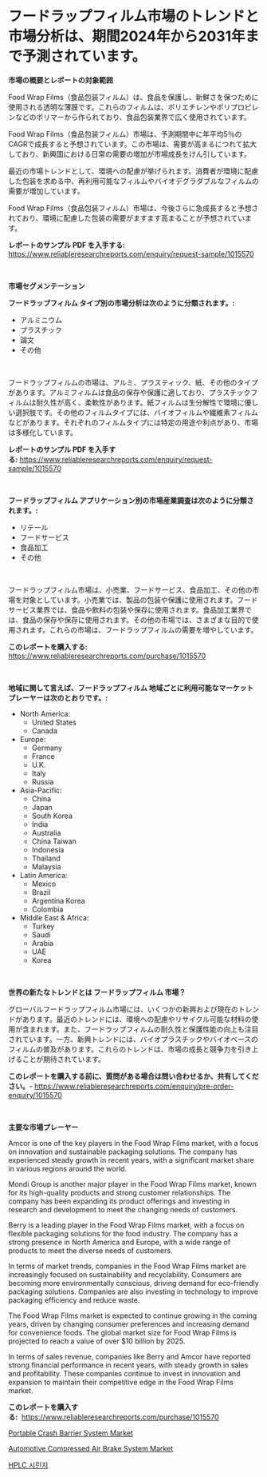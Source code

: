 <p><h1>フードラップフィルム市場のトレンドと市場分析は、期間2024年から2031年まで予測されています。</h1></p><p><strong>市場の概要とレポートの対象範囲</strong></p>
<p><p>Food Wrap Films（食品包装フィルム）は、食品を保護し、新鮮さを保つために使用される透明な薄膜です。これらのフィルムは、ポリエチレンやポリプロピレンなどのポリマーから作られており、食品包装業界で広く使用されています。</p><p>Food Wrap Films（食品包装フィルム）市場は、予測期間中に年平均5％のCAGRで成長すると予想されています。この市場は、需要が高まるにつれて拡大しており、新興国における日常の需要の増加が市場成長をけん引しています。</p><p>最近の市場トレンドとして、環境への配慮が挙げられます。消費者が環境に配慮した包装を求める中、再利用可能なフィルムやバイオデグラダブルなフィルムの需要が増加しています。</p><p>Food Wrap Films（食品包装フィルム）市場は、今後さらに急成長すると予想されており、環境に配慮した包装の需要がますます高まることが予想されています。</p></p>
<p><strong>レポートのサンプル PDF を入手する:</strong> <a href="https://www.reliableresearchreports.com/enquiry/request-sample/1015570">https://www.reliableresearchreports.com/enquiry/request-sample/1015570</a></p>
<p>&nbsp;</p>
<p><strong>市場セグメンテーション</strong></p>
<p><strong>フードラップフィルム タイプ別の市場分析は次のように分類されます。:</strong></p>
<p><ul><li>アルミニウム</li><li>プラスチック</li><li>論文</li><li>その他</li></ul></p>
<p>&nbsp;</p>
<p><p>フードラップフィルムの市場は、アルミ、プラスティック、紙、その他のタイプがあります。アルミフィルムは食品の保存や保護に適しており、プラスチックフィルムは耐久性が高く、柔軟性があります。紙フィルムは生分解性で環境に優しい選択肢です。その他のフィルムタイプには、バイオフィルムや繊維素フィルムなどがあります。それぞれのフィルムタイプには特定の用途や利点があり、市場は多様化しています。</p></p>
<p><strong>レポートのサンプル PDF を入手する:</strong>&nbsp;<a href="https://www.reliableresearchreports.com/enquiry/request-sample/1015570">https://www.reliableresearchreports.com/enquiry/request-sample/1015570</a></p>
<p>&nbsp;</p>
<p><strong> フードラップフィルム アプリケーション別の市場産業調査は次のように分類されます。:</strong></p>
<p><ul><li>リテール</li><li>フードサービス</li><li>食品加工</li><li>その他</li></ul></p>
<p>&nbsp;</p>
<p><p>フードラップフィルム市場は、小売業、フードサービス、食品加工、その他の市場を対象としています。小売業では、製品の包装や保護に使用されます。フードサービス業界では、食品や飲料の包装や保存に使用されます。食品加工業界では、食品の保存や保存に使用されます。その他の市場では、さまざまな目的で使用されます。これらの市場は、フードラップフィルムの需要を増やしています。</p></p>
<p><strong>このレポートを購入する:</strong>&nbsp; <a href="https://www.reliableresearchreports.com/purchase/1015570">https://www.reliableresearchreports.com/purchase/1015570</a></p>
<p>&nbsp;</p>
<p><strong>地域に関して言えば、フードラップフィルム 地域ごとに利用可能なマーケットプレーヤーは次のとおりです。:</strong></p>
<p><ul>
    <li>
        North America:
        <ul>
            <li>United States</li>
            <li>Canada</li>
        </ul>
    </li>
    <li>
        Europe:
        <ul>
            <li>Germany</li>
            <li>France</li>
            <li>U.K.</li>
            <li>Italy</li>
            <li>Russia</li>
        </ul>
    </li>
    <li>
        Asia-Pacific:
        <ul>
            <li>China</li>
            <li>Japan</li>
            <li>South Korea</li>
            <li>India</li>
            <li>Australia</li>
            <li>China Taiwan</li>
            <li>Indonesia</li>
            <li>Thailand</li>
            <li>Malaysia</li>
        </ul>
    </li>
    <li>
        Latin America:
        <ul>
            <li>Mexico</li>
            <li>Brazil</li>
            <li>Argentina Korea</li>
            <li>Colombia</li>
        </ul>
    </li>
    <li>
        Middle East & Africa:
        <ul>
            <li>Turkey</li>
            <li>Saudi</li>
            <li>Arabia</li>
            <li>UAE</li>
            <li>Korea</li>
        </ul>
    </li>
    </ul></p>
<p>&nbsp;</p>
<p><strong>世界の新たなトレンドとは フードラップフィルム 市場？</strong></p>
<p><p>グローバルフードラップフィルム市場には、いくつかの新興および現在のトレンドがあります。最近のトレンドには、環境への配慮やリサイクル可能な材料の使用が含まれます。また、フードラップフィルムの耐久性と保護性能の向上も注目されています。一方、新興トレンドには、バイオプラスチックやバイオベースのフィルムの普及があります。これらのトレンドは、市場の成長と競争力を引き上げることが期待されています。</p></p>
<p><strong>このレポートを購入する前に、質問がある場合は問い合わせるか、共有してください。</strong>- <a href="https://www.reliableresearchreports.com/enquiry/pre-order-enquiry/1015570">https://www.reliableresearchreports.com/enquiry/pre-order-enquiry/1015570</a></p>
<p>&nbsp;</p>
<p><strong>主要な市場プレーヤー</strong></p>
<p><p>Amcor is one of the key players in the Food Wrap Films market, with a focus on innovation and sustainable packaging solutions. The company has experienced steady growth in recent years, with a significant market share in various regions around the world. </p><p>Mondi Group is another major player in the Food Wrap Films market, known for its high-quality products and strong customer relationships. The company has been expanding its product offerings and investing in research and development to meet the changing needs of customers.</p><p>Berry is a leading player in the Food Wrap Films market, with a focus on flexible packaging solutions for the food industry. The company has a strong presence in North America and Europe, with a wide range of products to meet the diverse needs of customers.</p><p>In terms of market trends, companies in the Food Wrap Films market are increasingly focused on sustainability and recyclability. Consumers are becoming more environmentally conscious, driving demand for eco-friendly packaging solutions. Companies are also investing in technology to improve packaging efficiency and reduce waste.</p><p>The Food Wrap Films market is expected to continue growing in the coming years, driven by changing consumer preferences and increasing demand for convenience foods. The global market size for Food Wrap Films is projected to reach a value of over $10 billion by 2025.</p><p>In terms of sales revenue, companies like Berry and Amcor have reported strong financial performance in recent years, with steady growth in sales and profitability. These companies continue to invest in innovation and expansion to maintain their competitive edge in the Food Wrap Films market.</p></p>
<p><strong>このレポートを購入する:</strong>&nbsp;&nbsp;<a href="https://www.reliableresearchreports.com/purchase/1015570">https://www.reliableresearchreports.com/purchase/1015570</a></p>
<p><p><a href="https://cedar-agate-3da.notion.site/Portable-Crash-Barrier-System-Market-Size-and-Examines-its-Market-Scope-with-a-Primary-Focus-on-Gr-51a3652d7d8f4a93a82856676e19678f">Portable Crash Barrier System Market</a></p><p><a href="https://copper-carbon-84f.notion.site/Automotive-Compressed-Air-Brake-System-Market-Research-Report-Forecasted-for-Period-from-2024-203-0e4d234321d74b8dae01041224aaa5fe">Automotive Compressed Air Brake System Market</a></p><p><a href="https://medium.com/@travisohan56562023/hplc-syringes-%EC%8B%9C%EC%9E%A5%EC%9D%80-%EC%8B%9C%EC%9E%A5-%EC%A0%90%EC%9C%A0%EC%9C%A8-%EA%B7%9C%EB%AA%A8-%EB%B0%8F-2031%EB%85%84%EA%B9%8C%EC%A7%80-%EC%98%88%EC%83%81%EB%90%9C-%EC%98%88%EC%B8%A1%EC%97%90-%EC%B4%88%EC%A0%90%EC%9D%84-%EB%A7%9E%EC%B6%A5%EB%8B%88%EB%8B%A4-67c789d1e5e3">HPLC 시린지</a></p></p>